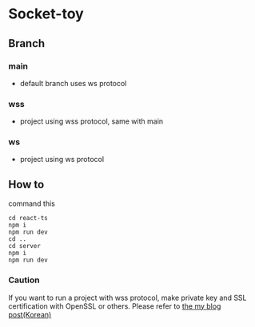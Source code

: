 # Socket-toy
## Branch
### main
* default branch uses ws protocol
### wss
* project using wss protocol, same with main
### ws
* project using ws protocol
## How to 
command this
```
cd react-ts
npm i
npm run dev
cd ..
cd server
npm i
npm run dev
```
### Caution
If you want to run a project with wss protocol, make private key and SSL certification with OpenSSL or others.
Please refer to [the my blog post(Korean)](https://nayounsang1.tistory.com/114)
